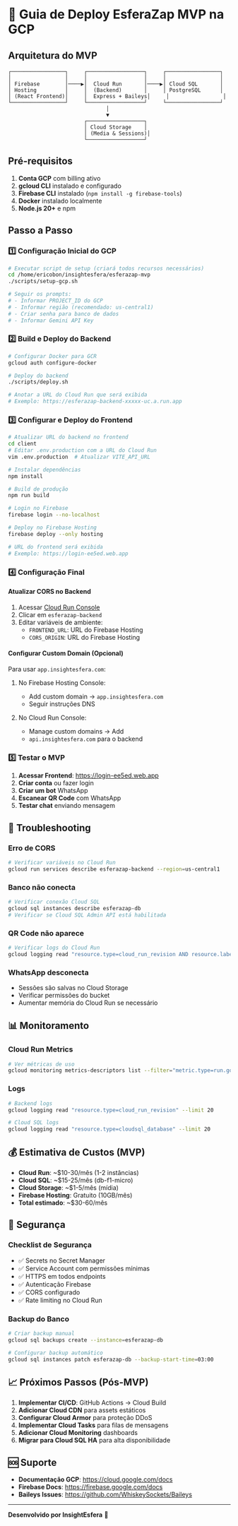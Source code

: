 # 🚀 Guia de Deploy EsferaZap MVP na GCP

## Arquitetura do MVP

```
┌─────────────────┐     ┌──────────────────┐     ┌─────────────────┐
│                 │     │                  │     │                 │
│ Firebase        │────▶│  Cloud Run       │────▶│ Cloud SQL       │
│ Hosting         │     │  (Backend)       │     │ PostgreSQL      │
│ (React Frontend)│     │  Express + Baileys│     │                 │
└─────────────────┘     └──────────────────┘     └─────────────────┘
                               │
                               ▼
                        ┌──────────────────┐
                        │ Cloud Storage    │
                        │ (Media & Sessions)│
                        └──────────────────┘
```

## Pré-requisitos

1. **Conta GCP** com billing ativo
2. **gcloud CLI** instalado e configurado
3. **Firebase CLI** instalado (`npm install -g firebase-tools`)
4. **Docker** instalado localmente
5. **Node.js 20+** e npm

## Passo a Passo

### 1️⃣ Configuração Inicial do GCP

```bash
# Executar script de setup (criará todos recursos necessários)
cd /home/ericobon/insightesfera/esferazap-mvp
./scripts/setup-gcp.sh

# Seguir os prompts:
# - Informar PROJECT_ID do GCP
# - Informar região (recomendado: us-central1)
# - Criar senha para banco de dados
# - Informar Gemini API Key
```

### 2️⃣ Build e Deploy do Backend

```bash
# Configurar Docker para GCR
gcloud auth configure-docker

# Deploy do backend
./scripts/deploy.sh

# Anotar a URL do Cloud Run que será exibida
# Exemplo: https://esferazap-backend-xxxxx-uc.a.run.app
```

### 3️⃣ Configurar e Deploy do Frontend

```bash
# Atualizar URL do backend no frontend
cd client
# Editar .env.production com a URL do Cloud Run
vim .env.production  # Atualizar VITE_API_URL

# Instalar dependências
npm install

# Build de produção
npm run build

# Login no Firebase
firebase login --no-localhost

# Deploy no Firebase Hosting
firebase deploy --only hosting

# URL do frontend será exibida
# Exemplo: https://login-ee5ed.web.app
```

### 4️⃣ Configuração Final

#### Atualizar CORS no Backend

1. Acessar [Cloud Run Console](https://console.cloud.google.com/run)
2. Clicar em `esferazap-backend`
3. Editar variáveis de ambiente:
   - `FRONTEND_URL`: URL do Firebase Hosting
   - `CORS_ORIGIN`: URL do Firebase Hosting

#### Configurar Custom Domain (Opcional)

Para usar `app.insightesfera.com`:

1. No Firebase Hosting Console:
   - Add custom domain → `app.insightesfera.com`
   - Seguir instruções DNS

2. No Cloud Run Console:
   - Manage custom domains → Add
   - `api.insightesfera.com` para o backend

### 5️⃣ Testar o MVP

1. **Acessar Frontend**: https://login-ee5ed.web.app
2. **Criar conta** ou fazer login
3. **Criar um bot** WhatsApp
4. **Escanear QR Code** com WhatsApp
5. **Testar chat** enviando mensagem

## 🔧 Troubleshooting

### Erro de CORS
```bash
# Verificar variáveis no Cloud Run
gcloud run services describe esferazap-backend --region=us-central1
```

### Banco não conecta
```bash
# Verificar conexão Cloud SQL
gcloud sql instances describe esferazap-db
# Verificar se Cloud SQL Admin API está habilitada
```

### QR Code não aparece
```bash
# Verificar logs do Cloud Run
gcloud logging read "resource.type=cloud_run_revision AND resource.labels.service_name=esferazap-backend" --limit 50
```

### WhatsApp desconecta
- Sessões são salvas no Cloud Storage
- Verificar permissões do bucket
- Aumentar memória do Cloud Run se necessário

## 📊 Monitoramento

### Cloud Run Metrics
```bash
# Ver métricas de uso
gcloud monitoring metrics-descriptors list --filter="metric.type=run.googleapis.com*"
```

### Logs
```bash
# Backend logs
gcloud logging read "resource.type=cloud_run_revision" --limit 20

# Cloud SQL logs  
gcloud logging read "resource.type=cloudsql_database" --limit 20
```

## 💰 Estimativa de Custos (MVP)

- **Cloud Run**: ~$10-30/mês (1-2 instâncias)
- **Cloud SQL**: ~$15-25/mês (db-f1-micro)
- **Cloud Storage**: ~$1-5/mês (mídia)
- **Firebase Hosting**: Gratuito (10GB/mês)
- **Total estimado**: ~$30-60/mês

## 🔐 Segurança

### Checklist de Segurança
- ✅ Secrets no Secret Manager
- ✅ Service Account com permissões mínimas
- ✅ HTTPS em todos endpoints
- ✅ Autenticação Firebase
- ✅ CORS configurado
- ✅ Rate limiting no Cloud Run

### Backup do Banco
```bash
# Criar backup manual
gcloud sql backups create --instance=esferazap-db

# Configurar backup automático
gcloud sql instances patch esferazap-db --backup-start-time=03:00
```

## 📈 Próximos Passos (Pós-MVP)

1. **Implementar CI/CD**: GitHub Actions → Cloud Build
2. **Adicionar Cloud CDN** para assets estáticos
3. **Configurar Cloud Armor** para proteção DDoS
4. **Implementar Cloud Tasks** para filas de mensagens
5. **Adicionar Cloud Monitoring** dashboards
6. **Migrar para Cloud SQL HA** para alta disponibilidade

## 🆘 Suporte

- **Documentação GCP**: https://cloud.google.com/docs
- **Firebase Docs**: https://firebase.google.com/docs
- **Baileys Issues**: https://github.com/WhiskeySockets/Baileys

---

**Desenvolvido por InsightEsfera** 🚀